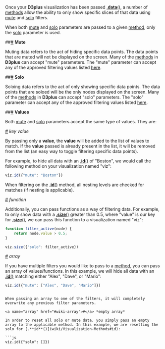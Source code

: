 Once your **D3plus** visualization has been passed [.**data**()](wiki/Visualization-Methods#data), a number of [methods](wiki/Visualization-Methods) allow the ability to only show specific slices of that data using [mute](#mute) and [solo](#solo) filters.

When both [mute](#mute) and [solo](#solo) parameters are passed to a given [method](wiki/Visualization-Methods), only the [solo](#solo) parameter is used.

##<a name="mute" href="#wiki-mute">#</a> **Mute**

Muting data refers to the act of hiding specific data points. The data points that are muted will not be displayed on the screen. Many of the [methods](wiki/Visualization-Methods) in **D3plus** can accept "mute" parameters. The "mute" parameter can accept any of the approved filtering values listed [here](#methods).

##<a name="solo" href="#wiki-solo">#</a> **Solo**

Soloing data refers to the act of only showing specific data points. The data points that are soloed will be the only nodes displayed on the screen. Many of the [methods](wiki/Visualization-Methods) in **D3plus** can accept "solo" parameters. The "solo" parameter can accept any of the approved filtering values listed [here](#methods).

##<a name="values" href="#wiki-values">#</a> **Values**

Both [mute](#mute) and [solo](#solo) parameters accept the same type of values. They are:

<a name="value" href="#wiki-value">#</a> *key value*

By passing only a **value**, the **value** will be added to the list of values to match. If the **value** passed is already present in the list, it will be removed from the list (an easy way to toggle filtering specific data points).

For example, to hide all data with an [.**id**()](wiki/Visualization-Methods#id) of "Boston", we would call the following method on your visualization named "viz":

```js
viz.id({"mute": "Boston"})
```

When filtering on the [.**id**()](wiki/Visualization-Methods#id) method, all nesting levels are checked for matches (if nesting is applicable).

<a name="function" href="#wiki-function">#</a> *function*

Additionally, you can pass functions as a way of filtering data. For example, to only show data with a [.**size**()](wiki/Visualization-Methods#size) greater than 0.5, where "value" is our key for [.**size**()](wiki/Visualization-Methods#size), we can pass this function to a visualization named "viz":

```js
function filter_active(node) {
	return node.value > 0.5;
}

viz.size({"solo": filter_active})
```

<a name="array" href="#wiki-array">#</a> *array*

If you have multiple filters you would like to pass to a [method](wiki/Visualization-Methods), you can pass an array of values/functions. In this example, we will hide all data with an [.**id**()](wiki/Visualization-Methods#id) matching either "Alex", "Dave", or "Mario":

```js
viz.id({"mute": ["Alex", "Dave", "Mario"]})
```
```

When passing an array to one of the filters, it will completely overwrite any previous filter parameters.

<a name="array" href="#wiki-array">#</a> *empty array*

In order to reset all solo or mute data, you simply pass an empty array to the applicable method. In this example, we are resetting the solo for [.**id**()](wiki/Visualization-Methods#id):

```js
viz.id({"solo": []})
```
